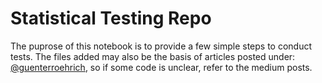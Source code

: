 # Statistical Testing Repo

The puprose of this notebook is to provide a few simple steps to conduct tests.
The files added may also be the basis of articles posted under: [@guenterroehrich](https://guenterroehrich.medium.com/), so if some code is unclear, refer to the medium posts. 
